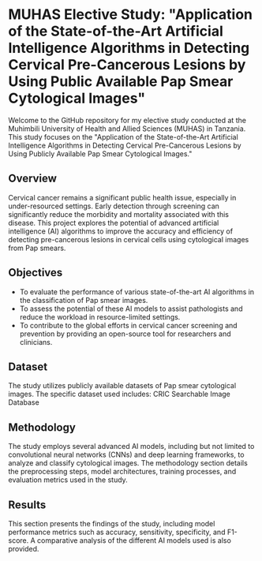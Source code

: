 # MUHAS Elective Study: "Application of the State-of-the-Art Artificial Intelligence Algorithms in Detecting Cervical Pre-Cancerous Lesions by Using Public Available Pap Smear Cytological Images"

Welcome to the GitHub repository for my elective study conducted at the Muhimbili University of Health and Allied Sciences (MUHAS) in Tanzania. This study focuses on the "Application of the State-of-the-Art Artificial Intelligence Algorithms in Detecting Cervical Pre-Cancerous Lesions by Using Publicly Available Pap Smear Cytological Images."

## Overview

Cervical cancer remains a significant public health issue, especially in under-resourced settings. Early detection through screening can significantly reduce the morbidity and mortality associated with this disease. This project explores the potential of advanced artificial intelligence (AI) algorithms to improve the accuracy and efficiency of detecting pre-cancerous lesions in cervical cells using cytological images from Pap smears.

## Objectives

- To evaluate the performance of various state-of-the-art AI algorithms in the classification of Pap smear images.
- To assess the potential of these AI models to assist pathologists and reduce the workload in resource-limited settings.
- To contribute to the global efforts in cervical cancer screening and prevention by providing an open-source tool for researchers and clinicians.

## Dataset

The study utilizes publicly available datasets of Pap smear cytological images. The specific dataset used includes:
CRIC Searchable Image Database

## Methodology

The study employs several advanced AI models, including but not limited to convolutional neural networks (CNNs) and deep learning frameworks, to analyze and classify cytological images. The methodology section details the preprocessing steps, model architectures, training processes, and evaluation metrics used in the study.

## Results

This section presents the findings of the study, including model performance metrics such as accuracy, sensitivity, specificity, and F1-score. A comparative analysis of the different AI models used is also provided.



